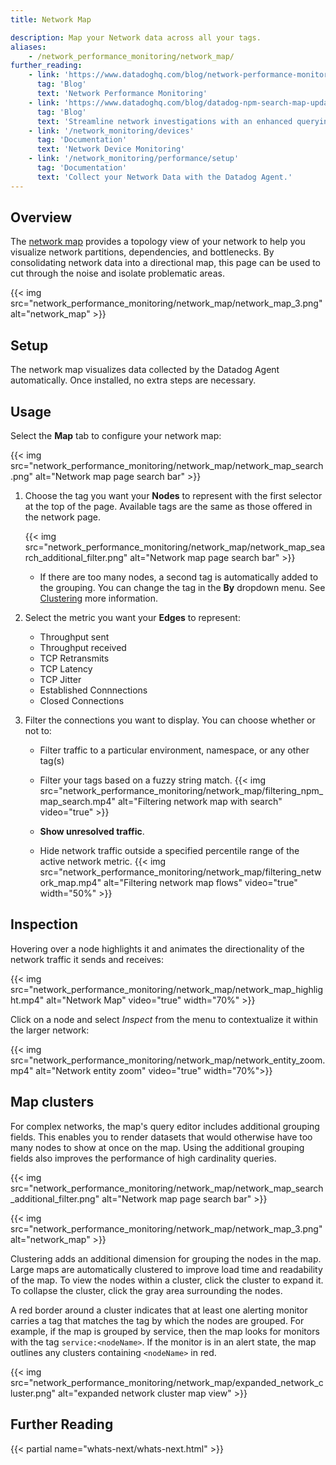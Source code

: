 ```yaml
---
title: Network Map

description: Map your Network data across all your tags.
aliases:
    - /network_performance_monitoring/network_map/
further_reading:
    - link: 'https://www.datadoghq.com/blog/network-performance-monitoring'
      tag: 'Blog'
      text: 'Network Performance Monitoring'
    - link: 'https://www.datadoghq.com/blog/datadog-npm-search-map-updates/'
      tag: 'Blog'
      text: 'Streamline network investigations with an enhanced querying and map experience'
    - link: '/network_monitoring/devices'
      tag: 'Documentation'
      text: 'Network Device Monitoring'
    - link: '/network_monitoring/performance/setup'
      tag: 'Documentation'
      text: 'Collect your Network Data with the Datadog Agent.'
---
```


## Overview

The [network map][1] provides a topology view of your network to help you visualize network partitions, dependencies, and bottlenecks. By consolidating network data into a directional map, this page can be used to cut through the noise and isolate problematic areas.

{{< img src="network_performance_monitoring/network_map/network_map_3.png" alt="network_map" >}}

## Setup

The network map visualizes data collected by the Datadog Agent automatically. Once installed, no extra steps are necessary.

## Usage

Select the **Map** tab to configure your network map:

{{< img src="network_performance_monitoring/network_map/network_map_search.png" alt="Network map page search bar" >}}

1. Choose the tag you want your **Nodes** to represent with the first selector at the top of the page. Available tags are the same as those offered in the network page.

    {{< img src="network_performance_monitoring/network_map/network_map_search_additional_filter.png" alt="Network map page search bar" >}}

    - If there are too many nodes, a second tag is automatically added to the grouping. You can change the tag in the **By** dropdown menu. See [Clustering](#map-clusters) more information.
2. Select the metric you want your **Edges** to represent:

    - Throughput sent
    - Throughput received
    - TCP Retransmits
    - TCP Latency
    - TCP Jitter
    - Established Connnections
    - Closed Connections

3. Filter the connections you want to display. You can choose whether or not to:

    - Filter traffic to a particular environment, namespace, or any other tag(s)
    - Filter your tags based on a fuzzy string match.
      {{< img src="network_performance_monitoring/network_map/filtering_npm_map_search.mp4" alt="Filtering network map with search" video="true" >}}

    - **Show unresolved traffic**.
    - Hide network traffic outside a specified percentile range of the active network metric.
        {{< img src="network_performance_monitoring/network_map/filtering_network_map.mp4" alt="Filtering network map flows" video="true" width="50%" >}}

## Inspection

Hovering over a node highlights it and animates the directionality of the network traffic it sends and receives:

{{< img src="network_performance_monitoring/network_map/network_map_highlight.mp4" alt="Network Map" video="true" width="70%" >}}

Click on a node and select _Inspect_ from the menu to contextualize it within the larger network:

{{< img src="network_performance_monitoring/network_map/network_entity_zoom.mp4" alt="Network entity zoom" video="true" width="70%">}}

## Map clusters

For complex networks, the map's query editor includes additional grouping fields. This enables you to render datasets that would otherwise have too many nodes to show at once on the map. Using the additional grouping fields also improves the performance of high cardinality queries.

{{< img src="network_performance_monitoring/network_map/network_map_search_additional_filter.png" alt="Network map page search bar" >}}

{{< img src="network_performance_monitoring/network_map/network_map_3.png" alt="network_map" >}}

Clustering adds an additional dimension for grouping the nodes in the map. Large maps are automatically clustered to improve load time and readability of the map. To view the nodes within a cluster, click the cluster to expand it. To collapse the cluster, click the gray area surrounding the nodes.

A red border around a cluster indicates that at least one alerting monitor carries a tag that matches the tag by which the nodes are grouped. For example, if the map is grouped by service, then the map looks for monitors with the tag `service:<nodeName>`. If the monitor is in an alert state, the map outlines any clusters containing `<nodeName>` in red.

{{< img src="network_performance_monitoring/network_map/expanded_network_cluster.png" alt="expanded network cluster map view" >}}

## Further Reading

{{< partial name="whats-next/whats-next.html" >}}

[1]: https://app.datadoghq.com/network/map
